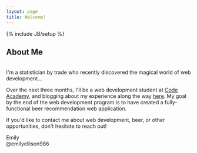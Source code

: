 ```yaml
---
layout: page
title: Welcome!
---
```

{% include JB/setup %}

## About Me
<br/>
I'm a statistician by trade who recently discovered the magical world of web development...

Over the next three months, I'll be a web development student at [Code Academy](http://codeacademy.org/), and blogging about my experience along the way [here](http://emilyellison986.github.com/archive.html).  My goal by the end of the web development program is to have created a fully-functional beer recommendation web application.

If you'd like to contact me about web development, beer, or other opportunities, don't hesitate to reach out!

Emily<br/>
@emilyellison986


